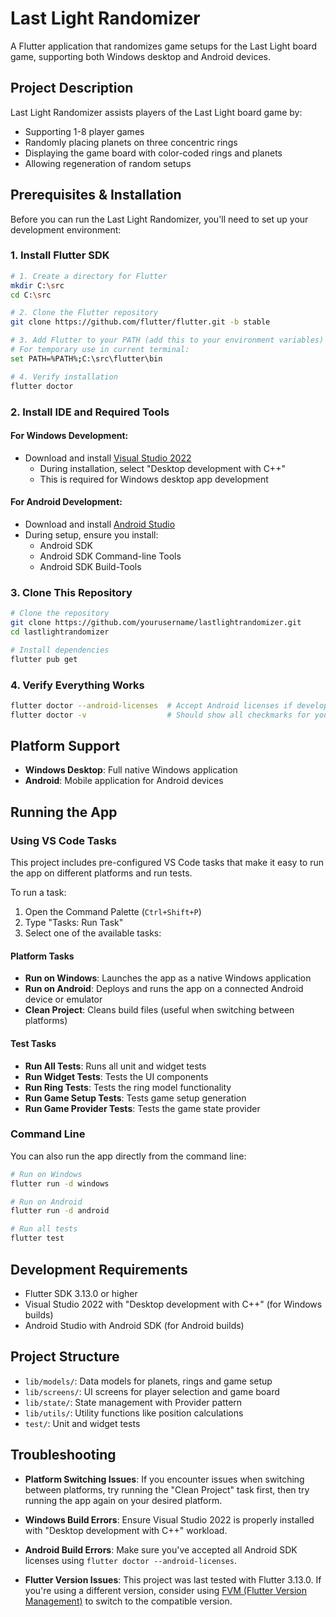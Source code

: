 # Last Light Randomizer

A Flutter application that randomizes game setups for the Last Light board game, supporting both Windows desktop and Android devices.

## Project Description

Last Light Randomizer assists players of the Last Light board game by:

- Supporting 1-8 player games
- Randomly placing planets on three concentric rings
- Displaying the game board with color-coded rings and planets
- Allowing regeneration of random setups

## Prerequisites & Installation

Before you can run the Last Light Randomizer, you'll need to set up your development environment:

### 1. Install Flutter SDK

```bash
# 1. Create a directory for Flutter
mkdir C:\src
cd C:\src

# 2. Clone the Flutter repository
git clone https://github.com/flutter/flutter.git -b stable

# 3. Add Flutter to your PATH (add this to your environment variables)
# For temporary use in current terminal:
set PATH=%PATH%;C:\src\flutter\bin

# 4. Verify installation
flutter doctor
```

### 2. Install IDE and Required Tools

#### For Windows Development:
- Download and install [Visual Studio 2022](https://visualstudio.microsoft.com/downloads/)
  - During installation, select "Desktop development with C++"
  - This is required for Windows desktop app development

#### For Android Development:
- Download and install [Android Studio](https://developer.android.com/studio)
- During setup, ensure you install:
  - Android SDK
  - Android SDK Command-line Tools
  - Android SDK Build-Tools

### 3. Clone This Repository

```bash
# Clone the repository
git clone https://github.com/yourusername/lastlightrandomizer.git
cd lastlightrandomizer

# Install dependencies
flutter pub get
```

### 4. Verify Everything Works

```bash
flutter doctor --android-licenses  # Accept Android licenses if developing for Android
flutter doctor -v                  # Should show all checkmarks for your target platforms
```

## Platform Support

- **Windows Desktop**: Full native Windows application
- **Android**: Mobile application for Android devices

## Running the App

### Using VS Code Tasks

This project includes pre-configured VS Code tasks that make it easy to run the app on different platforms and run tests.

To run a task:

1. Open the Command Palette (`Ctrl+Shift+P`)
2. Type "Tasks: Run Task"
3. Select one of the available tasks:

#### Platform Tasks

- **Run on Windows**: Launches the app as a native Windows application
- **Run on Android**: Deploys and runs the app on a connected Android device or emulator
- **Clean Project**: Cleans build files (useful when switching between platforms)

#### Test Tasks

- **Run All Tests**: Runs all unit and widget tests
- **Run Widget Tests**: Tests the UI components
- **Run Ring Tests**: Tests the ring model functionality
- **Run Game Setup Tests**: Tests game setup generation
- **Run Game Provider Tests**: Tests the game state provider

### Command Line

You can also run the app directly from the command line:

```bash
# Run on Windows
flutter run -d windows

# Run on Android
flutter run -d android

# Run all tests
flutter test
```

## Development Requirements

- Flutter SDK 3.13.0 or higher
- Visual Studio 2022 with "Desktop development with C++" (for Windows builds)
- Android Studio with Android SDK (for Android builds)

## Project Structure

- `lib/models/`: Data models for planets, rings and game setup
- `lib/screens/`: UI screens for player selection and game board
- `lib/state/`: State management with Provider pattern
- `lib/utils/`: Utility functions like position calculations
- `test/`: Unit and widget tests

## Troubleshooting

- **Platform Switching Issues**: If you encounter issues when switching between platforms, try running the "Clean Project" task first, then try running the app again on your desired platform.

- **Windows Build Errors**: Ensure Visual Studio 2022 is properly installed with "Desktop development with C++" workload.

- **Android Build Errors**: Make sure you've accepted all Android SDK licenses using `flutter doctor --android-licenses`.

- **Flutter Version Issues**: This project was last tested with Flutter 3.13.0. If you're using a different version, consider using [FVM (Flutter Version Management)](https://github.com/fluttertools/fvm) to switch to the compatible version.
